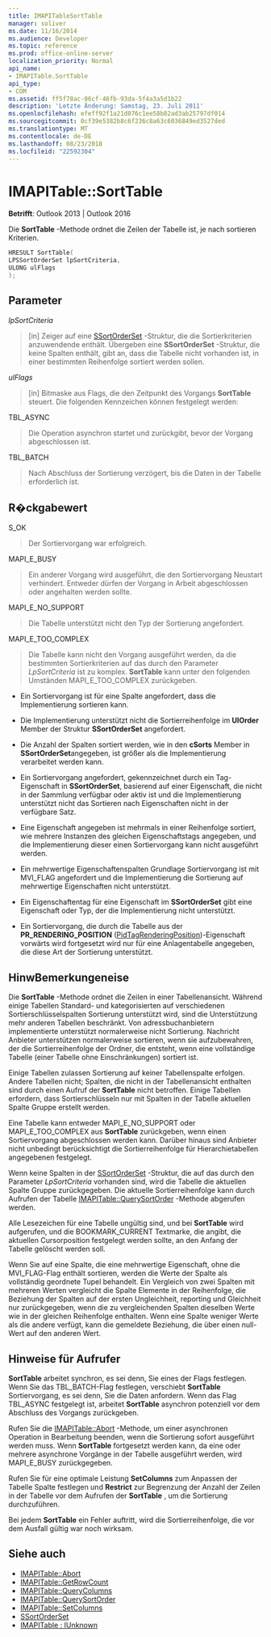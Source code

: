 ```yaml
---
title: IMAPITableSortTable
manager: soliver
ms.date: 11/16/2014
ms.audience: Developer
ms.topic: reference
ms.prod: office-online-server
localization_priority: Normal
api_name:
- IMAPITable.SortTable
api_type:
- COM
ms.assetid: ff5f78ac-06cf-46fb-93da-5f4a3a5d1b22
description: 'Letzte Änderung: Samstag, 23. Juli 2011'
ms.openlocfilehash: efeff92f1a21d076c1ee58b82ad3ab25797df014
ms.sourcegitcommit: 0cf39e5382b8c6f236c8a63c6036849ed3527ded
ms.translationtype: MT
ms.contentlocale: de-DE
ms.lasthandoff: 08/23/2018
ms.locfileid: "22592304"
---
```

# <a name="imapitablesorttable"></a>IMAPITable::SortTable

**Betrifft**: Outlook 2013 | Outlook 2016 
  
Die **SortTable** -Methode ordnet die Zeilen der Tabelle ist, je nach sortieren Kriterien. 
  
```cpp
HRESULT SortTable(
LPSSortOrderSet lpSortCriteria,
ULONG ulFlags
);
```

## <a name="parameters"></a>Parameter

_lpSortCriteria_
  
> [in] Zeiger auf eine [SSortOrderSet](ssortorderset.md) -Struktur, die die Sortierkriterien anzuwendende enthält. Übergeben eine **SSortOrderSet** -Struktur, die keine Spalten enthält, gibt an, dass die Tabelle nicht vorhanden ist, in einer bestimmten Reihenfolge sortiert werden sollen. 
    
_ulFlags_
  
> [in] Bitmaske aus Flags, die den Zeitpunkt des Vorgangs **SortTable** steuert. Die folgenden Kennzeichen können festgelegt werden: 
    
TBL_ASYNC 
  
> Die Operation asynchron startet und zurückgibt, bevor der Vorgang abgeschlossen ist.
    
TBL_BATCH 
  
> Nach Abschluss der Sortierung verzögert, bis die Daten in der Tabelle erforderlich ist.
    
## <a name="return-value"></a>R�ckgabewert

S_OK 
  
> Der Sortiervorgang war erfolgreich.
    
MAPI_E_BUSY 
  
> Ein anderer Vorgang wird ausgeführt, die den Sortiervorgang Neustart verhindert. Entweder dürfen der Vorgang in Arbeit abgeschlossen oder angehalten werden sollte.
    
MAPI_E_NO_SUPPORT 
  
> Die Tabelle unterstützt nicht den Typ der Sortierung angefordert.
    
MAPI_E_TOO_COMPLEX 
  
> Die Tabelle kann nicht den Vorgang ausgeführt werden, da die bestimmten Sortierkriterien auf das durch den Parameter _LpSortCriteria_ ist zu komplex. **SortTable** kann unter den folgenden Umständen MAPI_E_TOO_COMPLEX zurückgeben. 
    
   - Ein Sortiervorgang ist für eine Spalte angefordert, dass die Implementierung sortieren kann.
    
   - Die Implementierung unterstützt nicht die Sortierreihenfolge im **UlOrder** Member der Struktur **SSortOrderSet** angefordert. 
    
   - Die Anzahl der Spalten sortiert werden, wie in den **cSorts** Member in **SSortOrderSet**angegeben, ist größer als die Implementierung verarbeitet werden kann.
    
   - Ein Sortiervorgang angefordert, gekennzeichnet durch ein Tag-Eigenschaft in **SSortOrderSet**, basierend auf einer Eigenschaft, die nicht in der Sammlung verfügbar oder aktiv ist und die Implementierung unterstützt nicht das Sortieren nach Eigenschaften nicht in der verfügbare Satz.
    
   - Eine Eigenschaft angegeben ist mehrmals in einer Reihenfolge sortiert, wie mehrere Instanzen des gleichen Eigenschaftstags angegeben, und die Implementierung dieser einen Sortiervorgang kann nicht ausgeführt werden.
    
   - Ein mehrwertige Eigenschaftenspalten Grundlage Sortiervorgang ist mit MVI_FLAG angefordert und die Implementierung die Sortierung auf mehrwertige Eigenschaften nicht unterstützt. 
    
   - Ein Eigenschaftentag für eine Eigenschaft im **SSortOrderSet** gibt eine Eigenschaft oder Typ, der die Implementierung nicht unterstützt. 
    
   - Ein Sortiervorgang, die durch die Tabelle aus der **PR_RENDERING_POSITION** ([PidTagRenderingPosition](pidtagrenderingposition-canonical-property.md))-Eigenschaft vorwärts wird fortgesetzt wird nur für eine Anlagentabelle angegeben, die diese Art der Sortierung unterstützt.
    
## <a name="remarks"></a>HinwBemerkungeneise

Die **SortTable** -Methode ordnet die Zeilen in einer Tabellenansicht. Während einige Tabellen Standard- und kategorisierten auf verschiedenen Sortierschlüsselspalten Sortierung unterstützt wird, sind die Unterstützung mehr anderen Tabellen beschränkt. Von adressbuchanbietern implementierte unterstützt normalerweise nicht Sortierung. Nachricht Anbieter unterstützen normalerweise sortieren, wenn sie aufzubewahren, der die Sortierreihenfolge der Ordner, die entsteht, wenn eine vollständige Tabelle (einer Tabelle ohne Einschränkungen) sortiert ist. 
  
Einige Tabellen zulassen Sortierung auf keiner Tabellenspalte erfolgen. Andere Tabellen nicht; Spalten, die nicht in der Tabellenansicht enthalten sind durch einen Aufruf der **SortTable** nicht betroffen. Einige Tabellen erfordern, dass Sortierschlüsseln nur mit Spalten in der Tabelle aktuellen Spalte Gruppe erstellt werden. 
  
Eine Tabelle kann entweder MAPI_E_NO_SUPPORT oder MAPI_E_TOO_COMPLEX aus **SortTable** zurückgeben, wenn einen Sortiervorgang abgeschlossen werden kann. Darüber hinaus sind Anbieter nicht unbedingt berücksichtigt die Sortierreihenfolge für Hierarchietabellen angegebenen festgelegt. 
  
Wenn keine Spalten in der [SSortOrderSet](ssortorderset.md) -Struktur, die auf das durch den Parameter _LpSortCriteria_ vorhanden sind, wird die Tabelle die aktuellen Spalte Gruppe zurückgegeben. Die aktuelle Sortierreihenfolge kann durch Aufrufen der Tabelle [IMAPITable::QuerySortOrder](imapitable-querysortorder.md) -Methode abgerufen werden. 
  
Alle Lesezeichen für eine Tabelle ungültig sind, und bei **SortTable** wird aufgerufen, und die BOOKMARK_CURRENT Textmarke, die angibt, die aktuellen Cursorposition festgelegt werden sollte, an den Anfang der Tabelle gelöscht werden soll. 
  
Wenn Sie auf eine Spalte, die eine mehrwertige Eigenschaft, ohne die MVI_FLAG-Flag enthält sortieren, werden die Werte der Spalte als vollständig geordnete Tupel behandelt. Ein Vergleich von zwei Spalten mit mehreren Werten vergleicht die Spalte Elemente in der Reihenfolge, die Beziehung der Spalten auf der ersten Ungleichheit, reporting und Gleichheit nur zurückgegeben, wenn die zu vergleichenden Spalten dieselben Werte wie in der gleichen Reihenfolge enthalten. Wenn eine Spalte weniger Werte als die andere verfügt, kann die gemeldete Beziehung, die über einen null-Wert auf den anderen Wert.
  
## <a name="notes-to-callers"></a>Hinweise für Aufrufer

**SortTable** arbeitet synchron, es sei denn, Sie eines der Flags festlegen. Wenn Sie das TBL_BATCH-Flag festlegen, verschiebt **SortTable** Sortiervorgang, es sei denn, Sie die Daten anfordern. Wenn das Flag TBL_ASYNC festgelegt ist, arbeitet **SortTable** asynchron potenziell vor dem Abschluss des Vorgangs zurückgeben. 
  
Rufen Sie die [IMAPITable::Abort](imapitable-abort.md) -Methode, um einer asynchronen Operation in Bearbeitung beenden, wenn die Sortierung sofort ausgeführt werden muss. Wenn **SortTable** fortgesetzt werden kann, da eine oder mehrere asynchrone Vorgänge in der Tabelle ausgeführt werden, wird MAPI_E_BUSY zurückgegeben. 
  
Rufen Sie für eine optimale Leistung **SetColumns** zum Anpassen der Tabelle Spalte festlegen und **Restrict** zur Begrenzung der Anzahl der Zeilen in der Tabelle vor dem Aufrufen der **SortTable** , um die Sortierung durchzuführen. 
  
Bei jedem **SortTable** ein Fehler auftritt, wird die Sortierreihenfolge, die vor dem Ausfall gültig war noch wirksam. 
  
## <a name="see-also"></a>Siehe auch

- [IMAPITable::Abort](imapitable-abort.md)
- [IMAPITable::GetRowCount](imapitable-getrowcount.md)
- [IMAPITable::QueryColumns](imapitable-querycolumns.md)
- [IMAPITable::QuerySortOrder](imapitable-querysortorder.md)
- [IMAPITable::SetColumns](imapitable-setcolumns.md)
- [SSortOrderSet](ssortorderset.md)
- [IMAPITable : IUnknown](imapitableiunknown.md)

